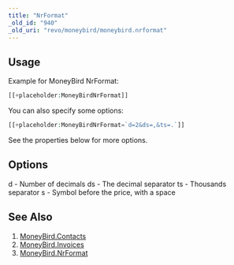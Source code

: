 ```yaml
---
title: "NrFormat"
_old_id: "940"
_old_uri: "revo/moneybird/moneybird.nrformat"
---
```


## Usage

Example for MoneyBird NrFormat:

``` php
[[+placeholder:MoneyBirdNrFormat]]
```

You can also specify some options:

``` php
[[+placeholder:MoneyBirdNrFormat=`d=2&ds=,&ts=.`]]
```

See the properties below for more options.

## Options

d - Number of decimals
ds - The decimal separator
ts - Thousands separator
s - Symbol before the price, with a space

## See Also

1. [MoneyBird.Contacts](extras/moneybird/moneybird.contacts)
2. [MoneyBird.Invoices](extras/moneybird/moneybird.invoices)
3. [MoneyBird.NrFormat](extras/moneybird/moneybird.nrformat)

